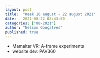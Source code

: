 ```yaml
---
layout: post
title:  "Week 16 august - 22 august 2021"
date:   2021-08-22 08:43:59
categories: ["08-2021"]
author: "Nelson Gonçalves"
published: true
---
```


* Mamaltar VR: A-frame experiments
* website dev: PAV360
